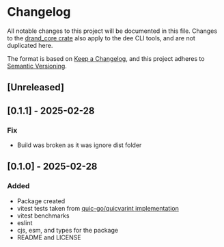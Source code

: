 # Changelog

All notable changes to this project will be documented in this file. Changes to the [drand_core crate](../drand_core/CHANGELOG.md) also apply to the dee CLI tools, and are not duplicated here.

The format is based on [Keep a Changelog](https://keepachangelog.com/en/1.0.0/), and this project adheres to [Semantic Versioning](https://semver.org/spec/v2.0.0.html).

## [Unreleased]

## [0.1.1] - 2025-02-28

### Fix

- Build was broken as it was ignore dist folder

## [0.1.0] - 2025-02-28

### Added

- Package created
- vitest tests taken from [quic-go/quicvarint implementation](https://github.com/quic-go/quic-go/blob/09bb613c6679ba130e950214a178ded510741578/quicvarint/varint.go)
- vitest benchmarks
- eslint
- cjs, esm, and types for the package
- README and LICENSE
